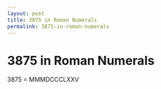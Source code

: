 ```yaml
---
layout: post
title: 3875 in Roman Numerals
permalink: 3875-in-roman-numerals
---
```


# 3875 in Roman Numerals

3875 = MMMDCCCLXXV
